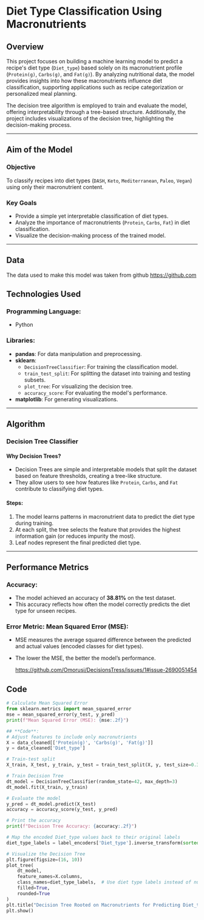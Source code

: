 # Diet Type Classification Using Macronutrients

## Overview
This project focuses on building a machine learning model to predict a recipe's diet type (`Diet_type`) based solely on its macronutrient profile (`Protein(g)`, `Carbs(g)`, and `Fat(g)`). By analyzing nutritional data, the model provides insights into how these macronutrients influence diet classification, supporting applications such as recipe categorization or personalized meal planning.

The decision tree algorithm is employed to train and evaluate the model, offering interpretability through a tree-based structure. Additionally, the project includes visualizations of the decision tree, highlighting the decision-making process.

---

## Aim of the Model

### **Objective**
To classify recipes into diet types (`DASH`, `Keto`, `Mediterranean`, `Paleo`, `Vegan`) using only their macronutrient content.

### **Key Goals**
- Provide a simple yet interpretable classification of diet types.
- Analyze the importance of macronutrients (`Protein`, `Carbs`, `Fat`) in diet classification.
- Visualize the decision-making process of the trained model.

---
## Data
The data used to make this model was taken from github 
https://github.com

## Technologies Used

### **Programming Language**: 
- Python

### **Libraries**:
- **pandas**: For data manipulation and preprocessing.
- **sklearn**:
  - `DecisionTreeClassifier`: For training the classification model.
  - `train_test_split`: For splitting the dataset into training and testing subsets.
  - `plot_tree`: For visualizing the decision tree.
  - `accuracy_score`: For evaluating the model's performance.
- **matplotlib**: For generating visualizations.

---

## Algorithm

### **Decision Tree Classifier**

#### **Why Decision Trees?**
- Decision Trees are simple and interpretable models that split the dataset based on feature thresholds, creating a tree-like structure.
- They allow users to see how features like `Protein`, `Carbs`, and `Fat` contribute to classifying diet types.

#### **Steps**:
1. The model learns patterns in macronutrient data to predict the diet type during training.
2. At each split, the tree selects the feature that provides the highest information gain (or reduces impurity the most).
3. Leaf nodes represent the final predicted diet type.

---

## Performance Metrics

### **Accuracy**:
- The model achieved an accuracy of **38.81%** on the test dataset.
- This accuracy reflects how often the model correctly predicts the diet type for unseen recipes.

### **Error Metric: Mean Squared Error (MSE)**:
- MSE measures the average squared difference between the predicted and actual values (encoded classes for diet types).
- The lower the MSE, the better the model’s performance.

  https://github.com/Omorusi/DecisionsTress/issues/1#issue-2690051454
## Code
```python
# Calculate Mean Squared Error
from sklearn.metrics import mean_squared_error
mse = mean_squared_error(y_test, y_pred)
print(f"Mean Squared Error (MSE): {mse:.2f}")

## **Code**:
# Adjust features to include only macronutrients
X = data_cleaned[['Protein(g)', 'Carbs(g)', 'Fat(g)']]
y = data_cleaned['Diet_type']

# Train-test split
X_train, X_test, y_train, y_test = train_test_split(X, y, test_size=0.3, random_state=42)

# Train Decision Tree
dt_model = DecisionTreeClassifier(random_state=42, max_depth=3)
dt_model.fit(X_train, y_train)

# Evaluate the model
y_pred = dt_model.predict(X_test)
accuracy = accuracy_score(y_test, y_pred)

# Print the accuracy
print(f"Decision Tree Accuracy: {accuracy:.2f}")

# Map the encoded Diet_type values back to their original labels
diet_type_labels = label_encoders['Diet_type'].inverse_transform(sorted(set(y)))

# Visualize the Decision Tree
plt.figure(figsize=(16, 10))
plot_tree(
    dt_model,
    feature_names=X.columns,
    class_names=diet_type_labels,  # Use diet type labels instead of numeric classes
    filled=True,
    rounded=True
)
plt.title("Decision Tree Rooted on Macronutrients for Predicting Diet_type")
plt.show()


